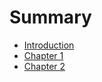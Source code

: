 # Summary

* [Introduction](README.md)
* [Chapter 1](./articles/chapter-01.md)
* [Chapter 2](./articles/chapter-02.md)

